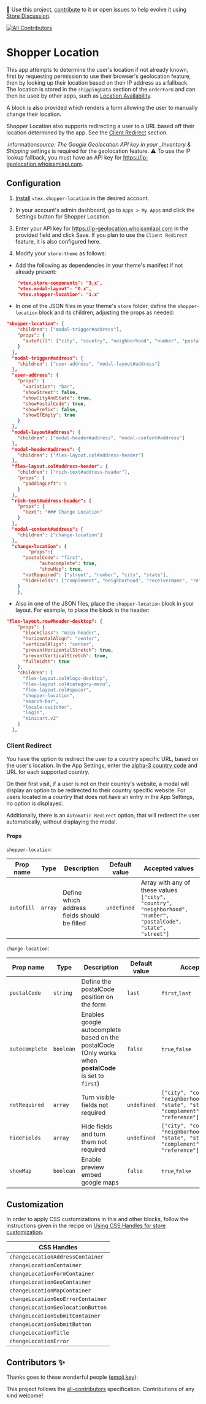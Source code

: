 📢 Use this project, [contribute](https://github.com/vtex-apps/shopper-location) to it or open issues to help evolve it using [Store Discussion](https://github.com/vtex-apps/store-discussion).

<!-- ALL-CONTRIBUTORS-BADGE:START - Do not remove or modify this section -->

[![All Contributors](https://img.shields.io/badge/all_contributors-0-orange.svg?style=flat-square)](#contributors-)

<!-- ALL-CONTRIBUTORS-BADGE:END -->

# Shopper Location

This app attempts to determine the user's location if not already known, first by requesting permission to use their browser's geolocation feature, then by looking up their location based on their IP address as a fallback. The location is stored in the `shippingData` section of the `orderForm` and can then be used by other apps, such as [Location Availability](https://github.com/vtex-apps/location-availability).

A block is also provided which renders a form allowing the user to manually change their location.

Shopper Location also supports redirecting a user to a URL based off their location determined by the app. See the [Client Redirect](#client-redirect) section.

:information*source: The Google Geolocation API key in your \_Inventory & Shipping* settings is required for the geolocation feature.
:warning: To use the IP lookup fallback, you must have an API key for https://ip-geolocation.whoisxmlapi.com.

## Configuration

1. [Install](https://vtex.io/docs/recipes/store/installing-an-app) `vtex.shopper-location` in the desired account.

2. In your account's admin dashboard, go to `Apps > My Apps` and click the Settings button for Shopper Location.

3. Enter your API key for https://ip-geolocation.whoisxmlapi.com in the provided field and click Save. If you plan to use the `Client Redirect` feature, it is also configured here.

4. Modify your `store-theme` as follows:

- Add the following as dependencies in your theme's manifest if not already present:

```json
    "vtex.store-components": "3.x",
    "vtex.modal-layout": "0.x",
    "vtex.shopper-location": "1.x"
```

- In one of the JSON files in your theme's `store` folder, define the `shopper-location` block and its children, adjusting the props as needed:

```json
"shopper-location": {
    "children": ["modal-trigger#address"],
    "props": {
      "autofill": ["city", "country", "neighborhood", "number", "postalCode", "state", "street"]
    }
  },
  "modal-trigger#address": {
    "children": ["user-address", "modal-layout#address"]
  },
  "user-address": {
    "props": {
      "variation": "bar",
      "showStreet": false,
      "showCityAndState": true,
      "showPostalCode": true,
      "showPrefix": false,
      "showIfEmpty": true
    }
  },
  "modal-layout#address": {
    "children": ["modal-header#address", "modal-content#address"]
  },
  "modal-header#address": {
    "children": ["flex-layout.col#address-header"]
  },
  "flex-layout.col#address-header": {
    "children": ["rich-text#address-header"],
    "props": {
      "paddingLeft": 5
    }
  },
  "rich-text#address-header": {
    "props": {
      "text": "### Change Location"
    }
  },
  "modal-content#address": {
    "children": ["change-location"]
  },
  "change-location": {
		"props":{
      "postalCode": "first",
			"autocomplete": true,
			"showMap": true,
      "notRequired": ["street", "number", "city", "state"],
      "hideFields": ["complement", "neighborhood", "receiverName", "reference"]
    }
	},
```

- Also in one of the JSON files, place the `shopper-location` block in your layout. For example, to place the block in the header:

```json
"flex-layout.row#header-desktop": {
    "props": {
      "blockClass": "main-header",
      "horizontalAlign": "center",
      "verticalAlign": "center",
      "preventHorizontalStretch": true,
      "preventVerticalStretch": true,
      "fullWidth": true
    },
    "children": [
      "flex-layout.col#logo-desktop",
      "flex-layout.col#category-menu",
      "flex-layout.col#spacer",
      "shopper-location",
      "search-bar",
      "locale-switcher",
      "login",
      "minicart.v2"
    ]
  },
```

### Client Redirect

You have the option to redirect the user to a country specific URL, based on the user's location. In the App Settings, enter the [alpha-3 country code](https://en.wikipedia.org/wiki/ISO_3166-1_alpha-3#Officially_assigned_code_elements) and URL for each supported country.

On their first visit, if a user is not on their country's website, a modal will display an option to be redirected to their country specific website. For users located in a country that does not have an entry in the App Settings, no option is displayed.

Additionally, there is an `Automatic Redirect` option, that will redirect the user automatically, without displaying the modal.

#### Props

`shopper-location`:

| Prop name  | Type    | Description                                  | Default value | Accepted values                                                                                                 |
| ---------- | ------- | -------------------------------------------- | ------------- | --------------------------------------------------------------------------------------------------------------- |
| `autofill` | `array` | Define which address fields should be filled | `undefined`   | Array with any of these values `["city", "country", "neighborhood", "number", "postalCode", "state", "street"]` |

`change-location`:

| Prop name      | Type      | Description                                         | Default value | Accepted values                                                                                              |
| -------------- | --------- | --------------------------------------------------- | ------------- | ------------------------------------------------------------------------------------------------------------ |
| `postalCode`   | `string`  | Define the postalCode position on the form          | `last`        | `first`,`last`                                                                                               |
| `autocomplete` | `boolean` | Enables google autocomplete based on the postalCode (Only works when **postalCode** is set to `first`) | `false`       | `true`,`false`                                                                                               |
| `notRequired`  | `array`   | Turn visible fields not required                    | `undefined`   | `["city", "country", "neighborhood", "number", "state", "street", "complement","receiverName", "reference"]` |
| `hideFields`   | `array`   | Hide fields and turn them not required              | `undefined`   | `["city", "country", "neighborhood", "number", "state", "street", "complement","receiverName", "reference"]` |
| `showMap`   | `boolean`   | Enable preview embed google maps            | `false`   | `true`,`false`  |

## Customization

In order to apply CSS customizations in this and other blocks, follow the instructions given in the recipe on [Using CSS Handles for store customization](https://vtex.io/docs/recipes/style/using-css-handles-for-store-customization).

| CSS Handles                       |
| --------------------------------- |
| `changeLocationAddressContainer`  |
| `changeLocationContainer`         |
| `changeLocationFormContainer`     |
| `changeLocationGeoContainer`      |
| `changeLocationMapContainer`      |
| `changeLocationGeoErrorContainer` |
| `changeLocationGeolocationButton` |
| `changeLocationSubmitContainer`   |
| `changeLocationSubmitButton`      |
| `changeLocationTitle`             |
| `changeLocationError`             |

## Contributors ✨

Thanks goes to these wonderful people ([emoji key](https://allcontributors.org/docs/en/emoji-key)):

<!-- ALL-CONTRIBUTORS-LIST:START - Do not remove or modify this section -->
<!-- prettier-ignore-start -->
<!-- markdownlint-disable -->
<!-- markdownlint-enable -->
<!-- prettier-ignore-end -->

<!-- ALL-CONTRIBUTORS-LIST:END -->

This project follows the [all-contributors](https://github.com/all-contributors/all-contributors) specification. Contributions of any kind welcome!
